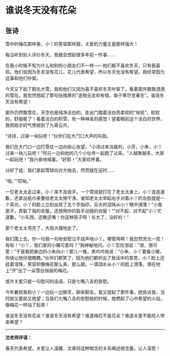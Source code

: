 # 谁说冬天没有花朵 #

## 张诗 ##

雪中的梅花那样美，小丫的笑容那样甜，关爱的力量又是那样强大！
   
每当听到别人评价冬天，我就会想起很多年前一件事……
   
在我小时候不知为什么和别的小朋友们不一样——他们都不喜欢冬天，只有我喜欢。他们说因为冬天没有花儿，花儿代表希望，所以冬天也没有希望。我经常因为这事和他们吵架。

今天又下起了鹅毛大雪，我和他们又因为喜不喜欢冬天吵架了。看着窗外飘飘洒洒的雪花，我忽然想起了那句张维屏的“造物无言却有情，每于寒尽觉春生”。谁说冬天没有希望！
   
窗外仍然飘雪花，天空也是纯净洁白的。走出门踏着洁白而柔软的“地毯”，软软的，舒服极了！看着洁白的积雪，有一种神圣的感觉！望着眼前这个洁白的世界，我把刚才的气愤抛到了九霄云外。
   
“诗诗，过来一块玩吧！”伙伴们在大门口大声的叫我。
  
我们在大门口一边打雪仗一边向街心张望。“小诗过来当裁判，小芳，小朱，小丫过来一块儿玩吧！”阿元一边和他的几个小伙伴一起跑了过来。“人越聚越多，大家一起玩吧！”我兴奋地喊着。“好耶！”大家欢呼着。
  
分好了组，我们拿起雪球向对方抛去，然而就在这时……
   
“啪。”“哎呦。”
   
一位老太太走过来，小丫来不及收手，一个雪球就打在了老太太身上。小丫连连道歉，还拿出纸巾来要给老太太擦干净。谁知老太太举起右手对着小丫的左脸就是一个耳光，小丫的脸上立刻出现了五个手指印，豆大的泪珠从小丫眼中滴落！“小兔崽子，弄脏了我的衣服，还想用你的脏手动我的衣服！”“对不起，对不起”小丫忙道歉。“小东西，还敢还嘴！你这种孩子呀！长大了，没好的！”
   
那个老太太骂完了，大摇大摆地走了。
   
我们围上去，你一句我一句地安慰泣不成声地小丫。哪管用啊！我忽然灵光一现！有啦！“小丫，我们家的小猪可爱吗？”我神秘地问。小丫忍住泪说：“很，很可爱！”于是我把身边的小朱向小丫那儿一推，笑吟吟地说：“小朱，小丫要看小猪，你快让她仔细瞧瞧。”伙伴们都笑了，因为他们都听出了我话中的意思。小丫脸上还挂着泪珠，笑容却像梅花那么美，那么甜。一滴泪水从小丫的脸上滑落，滴在地上“开”出了一朵雪白俏丽的梅花。
   
或许关爱只是一句慰问的话语，只是七嘴八舌的安慰。

今年暑假我和小丫一边玩一边聊天，聊来聊去，我又提起了那件事。她告诉我，当时她又委屈又绝望；当我们七嘴八舌的安慰她的时候，她燃起了心中希望的火焰，像梅花一样站了起来！
   
谁说冬天没有花朵？谁说冬天没有希望？难道梅花不是花朵？难道关爱不能给人带来希望？

-------------------------------------

**沈老师评语：**

春天代表希望，关爱让人温暖，文章将这种暗含的关系阐述很含蓄，让人深思！